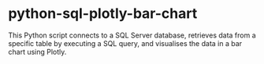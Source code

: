 # python-sql-plotly-bar-chart
This Python script connects to a SQL Server database, retrieves data from a specific table by executing a SQL query, and visualises the data in a bar chart using Plotly.
